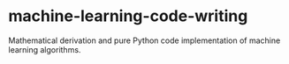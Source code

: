 # machine-learning-code-writing
Mathematical derivation and pure Python code implementation of machine learning algorithms.
